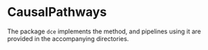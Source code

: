 # CausalPathways

The package `dce` implements the method, and pipelines using it are provided in the accompanying directories.
